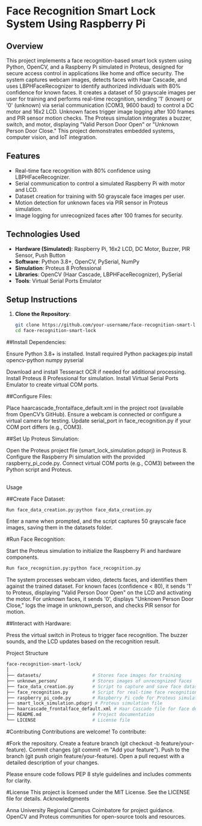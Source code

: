 # Face Recognition Smart Lock System Using Raspberry Pi

## Overview
This project implements a face recognition-based smart lock system using Python, OpenCV, and a Raspberry Pi simulated in Proteus, designed for secure access control in applications like home and office security. The system captures webcam images, detects faces with Haar Cascade, and uses LBPHFaceRecognizer to identify authorized individuals with 80% confidence for known faces. It creates a dataset of 50 grayscale images per user for training and performs real-time recognition, sending '1' (known) or '0' (unknown) via serial communication (COM3, 9600 baud) to control a DC motor and 16x2 LCD. Unknown faces trigger image logging after 100 frames and PIR sensor motion checks. The Proteus simulation integrates a buzzer, switch, and motor, displaying "Valid Person Door Open" or "Unknown Person Door Close." This project demonstrates embedded systems, computer vision, and IoT integration.

## Features
- Real-time face recognition with 80% confidence using LBPHFaceRecognizer.
- Serial communication to control a simulated Raspberry Pi with motor and LCD.
- Dataset creation for training with 50 grayscale face images per user.
- Motion detection for unknown faces via PIR sensor in Proteus simulation.
- Image logging for unrecognized faces after 100 frames for security.

## Technologies Used
- **Hardware (Simulated)**: Raspberry Pi, 16x2 LCD, DC Motor, Buzzer, PIR Sensor, Push Button
- **Software**: Python 3.8+, OpenCV, PySerial, NumPy
- **Simulation**: Proteus 8 Professional
- **Libraries**: OpenCV (Haar Cascade, LBPHFaceRecognizer), PySerial
- **Tools**: Virtual Serial Ports Emulator

## Setup Instructions
1. **Clone the Repository**:
   ```bash
   git clone https://github.com/your-username/face-recognition-smart-lock.git
   cd face-recognition-smart-lock


##Install Dependencies:

Ensure Python 3.8+ is installed.
Install required Python packages:pip install opencv-python numpy pyserial


Download and install Tesseract OCR if needed for additional processing.
Install Proteus 8 Professional for simulation.
Install Virtual Serial Ports Emulator to create virtual COM ports.


##Configure Files:

Place haarcascade_frontalface_default.xml in the project root (available from OpenCV’s GitHub).
Ensure a webcam is connected or configure a virtual camera for testing.
Update serial_port in face_recognition.py if your COM port differs (e.g., COM3).


##Set Up Proteus Simulation:

Open the Proteus project file (smart_lock_simulation.pdsprj) in Proteus 8.
Configure the Raspberry Pi simulation with the provided raspberry_pi_code.py.
Connect virtual COM ports (e.g., COM3) between the Python script and Proteus.


##
Usage

##Create Face Dataset:
```bash
Run face_data_creation.py:python face_data_creation.py
```

Enter a name when prompted, and the script captures 50 grayscale face images, saving them in the datasets folder.


#Run Face Recognition:

Start the Proteus simulation to initialize the Raspberry Pi and hardware components.
```bash
Run face_recognition.py:python face_recognition.py
```

The system processes webcam video, detects faces, and identifies them against the trained dataset.
For known faces (confidence < 80), it sends '1' to Proteus, displaying "Valid Person Door Open" on the LCD and activating the motor.
For unknown faces, it sends '0', displays "Unknown Person Door Close," logs the image in unknown_person, and checks PIR sensor for motion.


##Interact with Hardware:

Press the virtual switch in Proteus to trigger face recognition.
The buzzer sounds, and the LCD updates based on the recognition result.



Project Structure

```bash
face-recognition-smart-lock/
│
├── datasets/                   # Stores face images for training
├── unknown_person/             # Stores images of unrecognized faces
├── face_data_creation.py       # Script to capture and save face datasets
├── face_recognition.py         # Script for real-time face recognition
├── raspberry_pi_code.py        # Raspberry Pi code for Proteus simulation
├── smart_lock_simulation.pdsprj # Proteus simulation file
├── haarcascade_frontalface_default.xml # Haar Cascade file for face detection
├── README.md                   # Project documentation
└── LICENSE                     # License file
```

#Contributing
Contributions are welcome! To contribute:

#Fork the repository.
Create a feature branch (git checkout -b feature/your-feature).
Commit changes (git commit -m "Add your feature").
Push to the branch (git push origin feature/your-feature).
Open a pull request with a detailed description of your changes.

Please ensure code follows PEP 8 style guidelines and includes comments for clarity.

#License
This project is licensed under the MIT License. See the LICENSE file for details.
Acknowledgments

Anna University Regional Campus Coimbatore for project guidance.
OpenCV and Proteus communities for open-source tools and resources.



